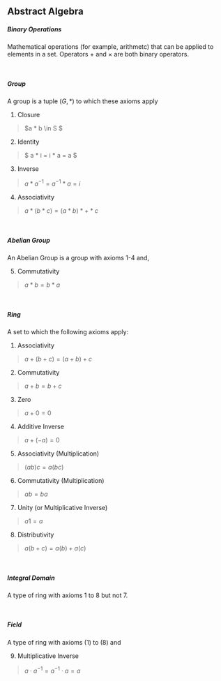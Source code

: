## Abstract Algebra

##### Binary Operations
Mathematical operations (for example, arithmetc) that can be applied to elements in a set. Operators $+$ and $\times$ are both binary operators.

<br/>

##### Group
A group is a tuple $(G, *)$ to which these axioms apply

1. Closure
> $a * b \in S $

2. Identity
> $ a * i = i * a = a $

3. Inverse
> $a * a^{-1} = a^{-1} * a = i$

4. Associativity
>$a*(b*c) = (a*b)*+*c$

<br/>

##### Abelian Group
An Abelian Group is a group with axioms 1-4 and,

5. Commutativity
>$a * b = b * a$

<br/>

##### Ring
A set to which the following axioms apply:


1. Associativity
>$a+(b+c) = (a+b)+c$

2. Commutativity
>$a+b = b+c$

3. Zero
>$a+0 = 0$

4. Additive Inverse
>$a+(-a) = 0$

5. Associativity (Multiplication)
>$(ab)c = a(bc)$

6. Commutativity (Multiplication)
>$ab = ba$

7. Unity (or Multiplicative Inverse)
>$a1 = a$

8. Distributivity
>$a(b+c)=a(b) + a(c)$


<br/>

##### Integral Domain
A type of ring with axioms 1 to 8 but not 7.

<br/>

##### Field
A type of ring with axioms (1) to (8) and

9. Multiplicative Inverse
> $a \cdot a^{-1} = a^{-1} \cdot a = a$

<br/>


